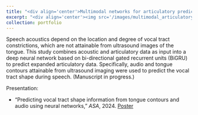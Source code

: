 ```yaml
---
title: "<div align='center'>Multimodal networks for articulatory prediction during ultrasound imaging</div>"
excerpt: "<div align='center'><img src='/images/multimodal_articulatory_prediction.gif'></div>"
collection: portfolio
---
```


Speech acoustics depend on the location and degree of vocal tract constrictions, which are not attainable from ultrasound images of the tongue. This study combines acoustic and articulatory data as input into a deep neural network based on bi-directional gated recurrent units (BiGRU) to predict expanded articulatory data. Specifically, audio and tongue contours attainable from ultrasound imaging were used to predict the vocal tract shape during speech. (Manuscript in progress.)

Presentation:
- “Predicting vocal tract shape information from tongue contours and audio using neural networks,” *ASA*, 2024. [Poster](https://github.com/SarahRLi/sarahrli.github.io/blob/master/files/Li_2024_ASA_5aSC6_poster.pdf)
